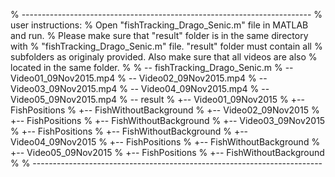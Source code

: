 % ------------------------------------------------------------------------
% user instructions:
% Open "fishTracking_Drago_Senic.m" file in MATLAB and run. 
% Please make sure that "result" folder is in the same directory with 
% "fishTracking_Drago_Senic.m" file. "result" folder must contain all
% subfolders as originaly provided. Also make sure that all videos are also
% located in the same folder.
%
% -- fishTracking_Drago_Senic.m
% -- Video01_09Nov2015.mp4
% -- Video02_09Nov2015.mp4
% -- Video03_09Nov2015.mp4
% -- Video04_09Nov2015.mp4
% -- Video05_09Nov2015.mp4
% -- result
%       +-- Video01_09Nov2015
%           +-- FishPositions
%           +-- FishWithoutBackground
%       +-- Video02_09Nov2015
%           +-- FishPositions
%           +-- FishWithoutBackground
%       +-- Video03_09Nov2015
%           +-- FishPositions
%           +-- FishWithoutBackground
%       +-- Video04_09Nov2015
%           +-- FishPositions
%           +-- FishWithoutBackground
%       +-- Video05_09Nov2015
%           +-- FishPositions
%           +-- FishWithoutBackground
%
% ------------------------------------------------------------------------
